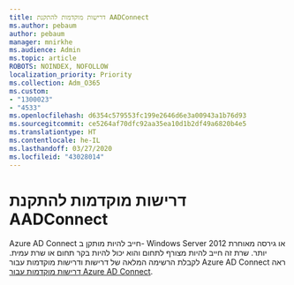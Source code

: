 ```yaml
---
title: דרישות מוקדמות להתקנת AADConnect
ms.author: pebaum
author: pebaum
manager: mnirkhe
ms.audience: Admin
ms.topic: article
ROBOTS: NOINDEX, NOFOLLOW
localization_priority: Priority
ms.collection: Adm_O365
ms.custom:
- "1300023"
- "4533"
ms.openlocfilehash: d6354c579553fc199e2646d6e3a00943a1b76d93
ms.sourcegitcommit: ce5264af70dfc92aa35ea10d1b2df49a6820b4e5
ms.translationtype: HT
ms.contentlocale: he-IL
ms.lasthandoff: 03/27/2020
ms.locfileid: "43028014"
---
```

# <a name="pre-requisites-for-installing-aadconnect"></a>דרישות מוקדמות להתקנת AADConnect

Azure AD Connect חייב להיות מותקן ב- Windows Server 2012 או גירסה מאוחרת יותר. שרת זה חייב להיות מצורף לתחום והוא יכול להיות בקר תחום או שרת עמית.  לקבלת הרשימה המלאה של דרישות ודרישות מוקדמות עבור Azure AD Connect ראה [דרישות מוקדמות עבור Azure AD Connect](https://docs.microsoft.com/azure/active-directory/hybrid/how-to-connect-install-prerequisites).
